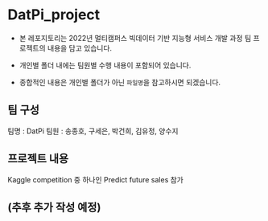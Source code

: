 # DatPi_project

- 본 레포지토리는 2022년 멀티캠퍼스 빅데이터 기반 지능형 서비스 개발 과정 팀 프로젝트의 내용을 담고 있습니다.

- 개인별 폴더 내에는 팀원별 수행 내용이 포함되어 있습니다.

- 종합적인 내용은 개인별 폴더가 아닌 `파일명`을 참고하시면 되겠습니다.

## 팀 구성
팀명 : DatPi
팀원 : 송종호, 구세은, 박건희, 김유정, 양수지

## 프로젝트 내용
Kaggle competition 중 하나인 Predict future sales 참가

## (추후 추가 작성 예정)